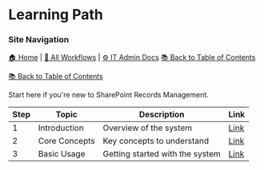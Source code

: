 # Learning Path

### Site Navigation
[🏠 Home](../README.md) | [📂 All Workflows](../users/users.md) | [⚙ IT Admin Docs](../it-admins/README.md)
[📚 Back to Table of Contents](../learning-path/0-tableofcontents.md)

[📚 Back to Table of Contents](../learning-path/0-tableofcontents.md)

Start here if you're new to SharePoint Records Management.

| **Step** | **Topic** | **Description** | **Link** |
|---|---|---|---|
| 1 | Introduction | Overview of the system | [Link](1-introduction.md) |
| 2 | Core Concepts | Key concepts to understand | [Link](2-core-concepts.md) |
| 3 | Basic Usage | Getting started with the system | [Link](3-basic-usage.md) |